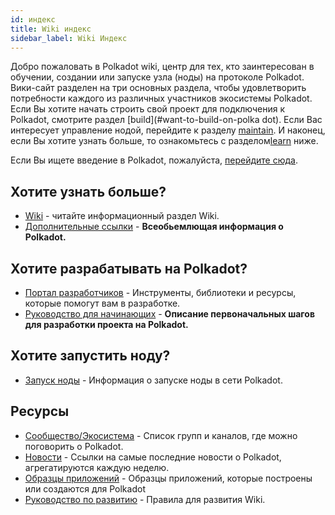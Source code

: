 ```yaml
---
id: индекс
title: Wiki индекс
sidebar_label: Wiki Индекс
---
```


Добро пожаловать в Polkadot wiki, центр для тех, кто заинтересован в обучении, создании или запуске узла (ноды) на протоколе Polkadot. Вики-сайт разделен на три основных раздела, чтобы удовлетворить потребности каждого из различных участников экосистемы Polkadot. Если Вы хотите начать строить свой проект для подключения к Polkadot, смотрите раздел [build](#want-to-build-on-polka dot). Если Вас интересует управление нодой, перейдите к разделу [maintain](#want-to-run-a-node). И наконец, если Вы хотите узнать больше, то ознакомьтесь с разделом[learn](#want-to-learn-more) ниже.

Если Вы ищете введение в Polkadot, пожалуйста, [перейдите сюда](learn-introduction).

## Хотите узнать больше?

- [Wiki](learn-introduction) - читайте информационный раздел Wiki.
- [Дополнительные ссылки](learn-relevant-links) - **Всеобьемлющая информация о Polkadot.**

## Хотите разрабатывать на Polkadot?

- [Портал разработчиков](build-index) - Инструменты, библиотеки и ресурсы, которые помогут вам в разработке.
- [Руководство для начинающих](build-build-with-polkadot) - **Описание первоначальных шагов для разработки проекта на Polkadot.**

## Хотите запустить ноду?

- [Запуск ноды](maintain-index) - Информация о запуске ноды в сети Polkadot.

## Ресурсы

- [Сообщество/Экосистема](community) - Список групп и каналов, где можно поговорить о Polkadot.
- [Новости](news) - Ссылки на самые последние новости о Polkadot, агрегатируются каждую неделю.
- [Образцы приложений](build-examples-index) - Образцы приложений, которые построены или создаются для Polkadot
- [Руководство по развитию](contributing) - Правила для развития Wiki.
